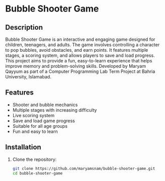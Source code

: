 # Bubble Shooter Game

## Description
Bubble Shooter Game is an interactive and engaging game designed for children, teenagers, and adults. The game involves controlling a character to pop bubbles, avoid obstacles, and earn points. It features multiple stages, a scoring system, and allows players to save and load progress. This project aims to provide a fun, easy-to-learn experience that helps improve memory and problem-solving skills. Developed by Maryam Qayyum as part of a Computer Programming Lab Term Project at Bahria University, Islamabad.

## Features
- Shooter and bubble mechanics
- Multiple stages with increasing difficulty
- Live scoring system
- Save and load game progress
- Suitable for all age groups
- Fun and easy to learn

## Installation
1. Clone the repository:
   ```bash
   git clone https://github.com/maryamsnam/bubble-shooter-game.git
   cd bubble-shooter-game
